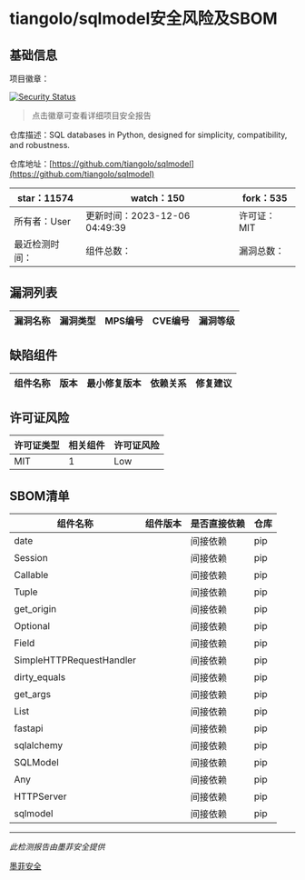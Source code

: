 # tiangolo/sqlmodel安全风险及SBOM

## 基础信息

项目徽章：

[![Security Status](https://www.murphysec.com/platform3/v31/badge/1732469485121523712.svg)](https://www.murphysec.com/console/report/1721235126079193088/1732469485121523712)

> 点击徽章可查看详细项目安全报告

仓库描述：SQL databases in Python, designed for simplicity, compatibility, and robustness.

仓库地址：[https://github.com/tiangolo/sqlmodel](https://github.com/tiangolo/sqlmodel)

| star：11574 | watch：150 | fork：535 |
| ----------- | -------------- | ------------ |
| 所有者：User | 更新时间：2023-12-06 04:49:39 | 许可证：MIT |
| 最近检测时间： | 组件总数： | 漏洞总数： |




## 漏洞列表

| 漏洞名称 | 漏洞类型 | MPS编号 | CVE编号 | 漏洞等级 |
| ------- | ------ | ------- | ------ | ----- |





## 缺陷组件

| 组件名称 | 版本 | 最小修复版本 | 依赖关系 | 修复建议 |
| -------- | ---- | ------------ | -------- | -------- |





## 许可证风险

| 许可证类型 | 相关组件 | 许可证风险 |
| ---------- | -------- | ---------- |
|MIT|1|Low|




## SBOM清单

| 组件名称 | 组件版本 | 是否直接依赖 | 仓库 |
| -------- | -------- | ------------ | ---- |
|date||间接依赖|pip|
|Session||间接依赖|pip|
|Callable||间接依赖|pip|
|Tuple||间接依赖|pip|
|get_origin||间接依赖|pip|
|Optional||间接依赖|pip|
|Field||间接依赖|pip|
|SimpleHTTPRequestHandler||间接依赖|pip|
|dirty_equals||间接依赖|pip|
|get_args||间接依赖|pip|
|List||间接依赖|pip|
|fastapi||间接依赖|pip|
|sqlalchemy||间接依赖|pip|
|SQLModel||间接依赖|pip|
|Any||间接依赖|pip|
|HTTPServer||间接依赖|pip|
|sqlmodel||间接依赖|pip|


------

*此检测报告由墨菲安全提供*

[墨菲安全](www.murphysec.com)